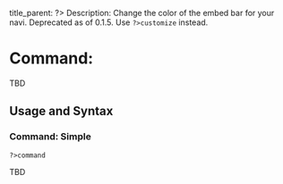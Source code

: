 title_parent: ?>
Description: Change the color of the embed bar for your navi. Deprecated as of 0.1.5. Use `?>customize` instead.

# Command: 

TBD

## Usage and Syntax

### Command: Simple
`?>command`

TBD